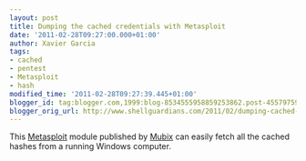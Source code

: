 ```yaml
---
layout: post
title: Dumping the cached credentials with Metasploit
date: '2011-02-28T09:27:00.000+01:00'
author: Xavier Garcia
tags:
- cached
- pentest
- Metasploit
- hash
modified_time: '2011-02-28T09:27:39.445+01:00'
blogger_id: tag:blogger.com,1999:blog-8534555958859253862.post-4557975925938932631
blogger_orig_url: http://www.shellguardians.com/2011/02/dumping-cached-credentials-with.html
---
```

This [Metasploit](http://www.metasploit.com/framework/) module published by [Mubix](http://www.room362.com/blog/2011/2/14/cachedump-for-meterpreter-in-action.html) can easily fetch all the cached hashes from a running Windows computer.
